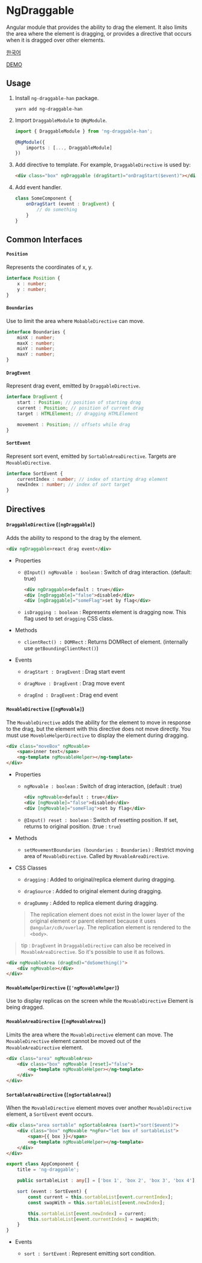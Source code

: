 # NgDraggable

Angular module that provides the ability to drag the element. It also limits the area where the element is dragging, or provides a directive that occurs when it is dragged over other elements.

[한국어](https://github.com/han41858/ng-draggable/blob/master/README-KR.md)

[DEMO](https://stackblitz.com/edit/ng-draggable)

## Usage

1. Install `ng-draggable-han` package.

	```
	yarn add ng-draggable-han
	```

1. Import `DraggableModule` to `@NgModule`.

	```typescript
    import { DraggableModule } from 'ng-draggable-han';
    
    @NgModule({
    	imports : [..., DraggableModule]
    })
    
    ```
    
1. Add directive to template. For example, `DraggableDirective` is used by:

	```html
    <div class="box" ngDraggable (dragStart)="onDragStart($event)"></div>
    ```
    
1. Add event handler.

	```typescript
    class SomeComponent {
    	onDragStart (event : DragEvent) {
    		// do something
    	}
    }
    ```
    
## Common Interfaces

#### `Position`

Represents the coordinates of x, y.

```typescript
interface Position {
	x : number;
	y : number;
}
```

#### `Boundaries`

Use to limit the area where `MobableDirective` can move.

```typescript
interface Boundaries {
	minX : number;
	maxX : number;
	minY : number;
	maxY : number;
}
```

#### `DragEvent`

Represent drag event, emitted by `DraggableDirective`.

```typescript
interface DragEvent {
	start : Position; // position of starting drag
	current : Position; // position of current drag
	target : HTMLElement; // dragging HTMLElement

	movement : Position; // offsets while drag
}
```

#### `SortEvent`

Represent sort event, emitted by `SortableAreaDirective`. Targets are `MovableDirective`.

```typescript
interface SortEvent {
	currentIndex : number; // index of starting drag element
	newIndex : number; // index of sort target
}
```

## Directives

#### `DraggableDirective` (`[ngDraggable]`)

Adds the ability to respond to the drag by the element.

```html
<div ngDraggable>react drag event</div>
```

* Properties

	- `@Input() ngMovable : boolean` : Switch of drag interaction. (default: true)
	
		```html
		<div ngDraggable>default : true</div>
		<div [ngDraggable]="false">disabled</div>
		<div [ngDraggable]="someFlag">set by flag</div>
		```

	- `isDragging : boolean` : Represents element is dragging now. This flag used to set `dragging` CSS class.

* Methods

	- `clientRect() : DOMRect` : Returns DOMRect of element. (internally use `getBoundingClientRect()`)

* Events

	- `dragStart : DragEvent` : Drag start event
    	
    - `dragMove : DragEvent` : Drag move event
    
    - `dragEnd : DragEvent` : Drag end event

#### `MovableDirective` (`[ngMovable]`)

The `MovableDirective` adds the ability for the element to move in response to the drag, but the element with this directive does not move directly. You must use `MovebleHelperDirective` to display the element during dragging.

```html
<div class="moveBox" ngMovable>
	<span>inner text</span>
	<ng-template ngMovableHelper></ng-template>
</div>
```

* Properties

	- `ngMovable : boolean` : Switch of drag interaction, (default : true)
	
		```html
		<div ngMovable>default : true</div>
		<div [ngMovable]="false">disabled</div>
		<div [ngMovable]="someFlag">set by flag</div>
		```
	- `@Input() reset : boolean` : Switch of resetting position. If set, returns to original position. (true : `true`)
	
* Methods

	- `setMovementBoundaries (boundaries : Boundaries)` : Restrict moving area of `MovableDirective`. Called by `MovableAreaDirective`.
	
* CSS Classes

	- `dragging` : Added to original/replica element during dragging.
	
	- `dragSource` : Added to original element during dragging.
	
	- `dragDummy` : Added to replica element during dragging.
	
	> The replication element does not exist in the lower layer of the original element or parent element because it uses `@angular/cdk/overlay`. The replication element is rendered to the `<body>`.
	
> tip : `DragEvent` in `DraggableDirective` can also be received in `MovableAreaDirective`. So it's possible to use it as follows.

```html
<div ngMovableArea (dragEnd)="doSomething()">
	<div ngMovable></div>
</div>
```
		
#### `MovableHelperDirective` (`['ngMovableHelper]`)

Use to display replicas on the screen while the `MovableDirective` Element is being dragged.

#### `MovableAreaDirective` (`[ngMovableArea]`)

Limits the area where the `MovableDirective` element can move. The `MovableDirective` element cannot be moved out of the `MovableAreaDirective` element.

```html
<div class="area" ngMovableArea>
	<div class="box" ngMovable [reset]="false">
		<ng-template ngMovableHelper></ng-template>
	</div>
</div>
```

#### `SortableAreaDirective` (`[ngSortableArea]`)

When the `MovableDirective` element moves over another `MovableDirective` element, a `SortEvent` event occurs.

```html
<div class="area sortable" ngSortableArea (sort)="sort($event)">
	<div class="box" ngMovable *ngFor="let box of sortableList">
		<span>{{ box }}</span>
		<ng-template ngMovableHelper></ng-template>
	</div>
</div>
```

```typescript
export class AppComponent {
	title = 'ng-draggable';

	public sortableList : any[] = ['box 1', 'box 2', 'box 3', 'box 4'];

	sort (event : SortEvent) {
		const current = this.sortableList[event.currentIndex];
		const swapWith = this.sortableList[event.newIndex];

		this.sortableList[event.newIndex] = current;
		this.sortableList[event.currentIndex] = swapWith;
	}
}
```

* Events

	- `sort : SortEvent` : Represent emitting sort condition.
